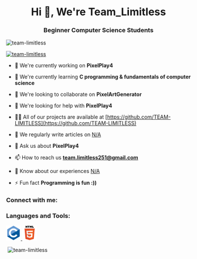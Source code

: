 <h1 align="center">Hi 👋, We're Team_Limitless</h1>
<h3 align="center">Beginner Computer Science Students</h3>

<p align="left"> <img src="https://komarev.com/ghpvc/?username=team-limitless&label=Profile%20views&color=0e75b6&style=flat" alt="team-limitless" /> </p>

<p align="left"> <a href="https://github.com/ryo-ma/github-profile-trophy"><img src="https://github-profile-trophy.vercel.app/?username=team-limitless" alt="team-limitless" /></a> </p>

- 🔭 We're currently working on **PixelPlay4**

- 🌱 We're currently learning **C programming & fundamentals of computer science**

- 👯 We're looking to collaborate on **PixelArtGenerator**

- 🤝 We're looking for help with **PixelPlay4**

- 👨‍💻 All of our projects are available at [https://github.com/TEAM-LIMITLESS](https://github.com/TEAM-LIMITLESS)

- 📝 We regularly write articles on [N/A](N/A)

- 💬 Ask us about **PixelPlay4**

- 📫 How to reach us **team.limitless251@gmail.com**

- 📄 Know about our experiences [N/A](N/A)

- ⚡ Fun fact **Programming is fun :))**

<h3 align="left">Connect with me:</h3>
<p align="left">
</p>

<h3 align="left">Languages and Tools:</h3>
<p align="left"> <a href="https://www.cprogramming.com/" target="_blank" rel="noreferrer"> <img src="https://raw.githubusercontent.com/devicons/devicon/master/icons/c/c-original.svg" alt="c" width="40" height="40"/> </a> <a href="https://www.w3.org/html/" target="_blank" rel="noreferrer"> <img src="https://raw.githubusercontent.com/devicons/devicon/master/icons/html5/html5-original-wordmark.svg" alt="html5" width="40" height="40"/> </a> </p>

<p>&nbsp;<img align="center" src="https://github-readme-stats.vercel.app/api?username=team-limitless&show_icons=true&locale=en" alt="team-limitless" /></p>
